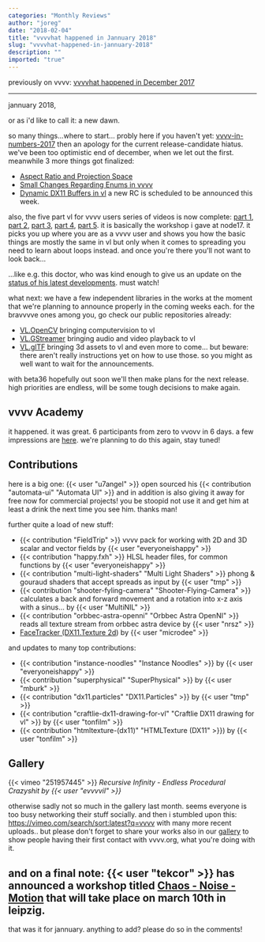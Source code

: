 ```yaml
---
categories: "Monthly Reviews"
author: "joreg"
date: "2018-02-04"
title: "vvvvhat happened in Jannuary 2018"
slug: "vvvvhat-happened-in-jannuary-2018"
description: ""
imported: "true"
---
```



previously on vvvv: [vvvvhat happened in December 2017](/blog/2018/vvvvhat-happened-in-december-2017)

---

jannuary 2018,

or as i'd like to call it: a new dawn.

so many things...where to start... probly here if you haven't yet: [vvvv-in-numbers-2017](/blog/2018/vvvv-in-numbers-2017)
then an apology for the current release-candidate hiatus. we've been too optimistic end of december, when we let out the first. meanwhile 3 more things got finalized:
* [Aspect Ratio and Projection Space](/blog/2018/aspect-ratio-and-projection-space)
* [Small Changes Regarding Enums in vvvv](/blog/2018/small-changes-regarding-enums-in-vvvv)
* [Dynamic DX11 Buffers in vl](/blog/2018/dynamic-dx11-buffers-in-vl)
a new RC is scheduled to be announced this week.

also, the five part vl for vvvv users series of videos is now complete: [part 1](https://discourse.vvvv.org/t/vl-for-vvvv-users-key-differences-1-5/15919), [part 2](https://discourse.vvvv.org/t/vl-for-vvvv-users-how-to-patch-2-5/15948), [part 3](https://discourse.vvvv.org/t/vl-for-vvvv-users-spreads-vs-spreading-pt-1-3-5/15956), [part 4](https://discourse.vvvv.org/t/vl-for-vvvv-users-spreads-vs-spreading-pt-2-4-5/16027), [part 5](https://discourse.vvvv.org/t/vl-for-vvvv-users-spread-of-spread-5-5/16028). it is basically the workshop i gave at node17. it picks you up where you are as a vvvv user and shows you how the basic things are mostly the same in vl but only when it comes to spreading you need to learn about loops instead. and once you're there you'll not want to look back...

...like e.g. this doctor, who was kind enough to give us an update on the [status of his latest developments](https://discourse.vvvv.org/t/kairos-software/15506/18). must watch!

what next:
we have a few independent libraries in the works at the moment that we're planning to announce properly in the coming weeks each. for the bravvvve ones among you, go check our public repositories already:
- [VL.OpenCV](https://github.com/vvvv/VL.OpenCV) bringing computervision to vl
- [VL.GStreamer](https://github.com/vvvv/VL.GStreamer) bringing audio and video playback to vl
- [VL.glTF](https://github.com/vvvv/VL.glTF) bringing 3d assets to vl
and even more to come... but beware: there aren't really instructions yet on how to use those. so you might as well want to wait for the announcements. 

with beta36 hopefully out soon we'll then make plans for the next release. high priorities are endless, will be some tough decisions to make again. 

## vvvv Academy
it happened. it was great. 6 participants from zero to vvovv in 6 days. a few impressions are [here](https://twitter.com/vvvvAcademy). we're planning to do this again, stay tuned!

## Contributions
here is a big one: {{< user "u7angel" >}} open sourced his {{< contribution "automata-ui" "Automata UI" >}} and in addition is also giving it away for free now for commercial projects! you be stoopid not use it and get him at least a drink the next time you see him. thanks man!

further quite a load of new stuff:
* {{< contribution "FieldTrip" >}} vvvv pack for working with 2D and 3D scalar and vector fields by {{< user "everyoneishappy" >}}
* {{< contribution "happy.fxh" >}} HLSL header files, for common functions by {{< user "everyoneishappy" >}}
* {{< contribution "multi-light-shaders" "Multi Light Shaders" >}} phong & gouraud shaders that accept spreads as input by {{< user "tmp" >}}
* {{< contribution "shooter-fyling-camera" "Shooter-Flying-Camera" >}} calculates a back and forward movement and a rotation into x-z axis with a sinus... by {{< user "MultiNIL" >}}
* {{< contribution "orbbec-astra-openni" "Orbbec Astra OpenNI" >}} reads all texture stream from orbbec astra device by {{< user "nrsz" >}}
* [FaceTracker (DX11.Texture 2d](/blog/facetracker-(dx11.texture-2d))) by {{< user "microdee" >}}

and updates to many top contributions:
* {{< contribution "instance-noodles" "Instance Noodles" >}} by {{< user "everyoneishappy" >}}
* {{< contribution "superphysical" "SuperPhysical" >}} by {{< user "mburk" >}}
* {{< contribution "dx11.particles" "DX11.Particles" >}} by {{< user "tmp" >}}
* {{< contribution "craftlie-dx11-drawing-for-vl" "Craftlie DX11 drawing for vl" >}} by {{< user "tonfilm" >}}
* {{< contribution "htmltexture-(dx11)" "HTMLTexture (DX11" >}}) by {{< user "tonfilm" >}}

## Gallery
{{< vimeo "251957445" >}}
*Recursive Infinity - Endless Procedural Crazyshit by {{< user "evvvvil" >}}*

otherwise sadly not so much in the gallery last month. seems everyone is too busy networking their stuff socially. and then i stumbled upon this: https://vimeo.com/search/sort:latest?q=vvvv with many more recent uploads.. but please don't forget to share your works also in our [gallery](/blog/24) to show people having their first contact with vvvv.org, what you're doing with it.

and on a final note: {{< user "tekcor" >}} has announced a workshop titled [Chaos - Noise - Motion](/blog/2018/workshop-chaos-noise-motion) that will take place on march 10th in leipzig.
---
that was it for jannuary. anything to add? please do so in the comments!